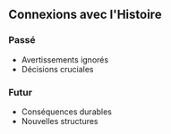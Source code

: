 ## Connexions avec l'Histoire
### Passé
- Avertissements ignorés
- Décisions cruciales

### Futur
- Conséquences durables
- Nouvelles structures
